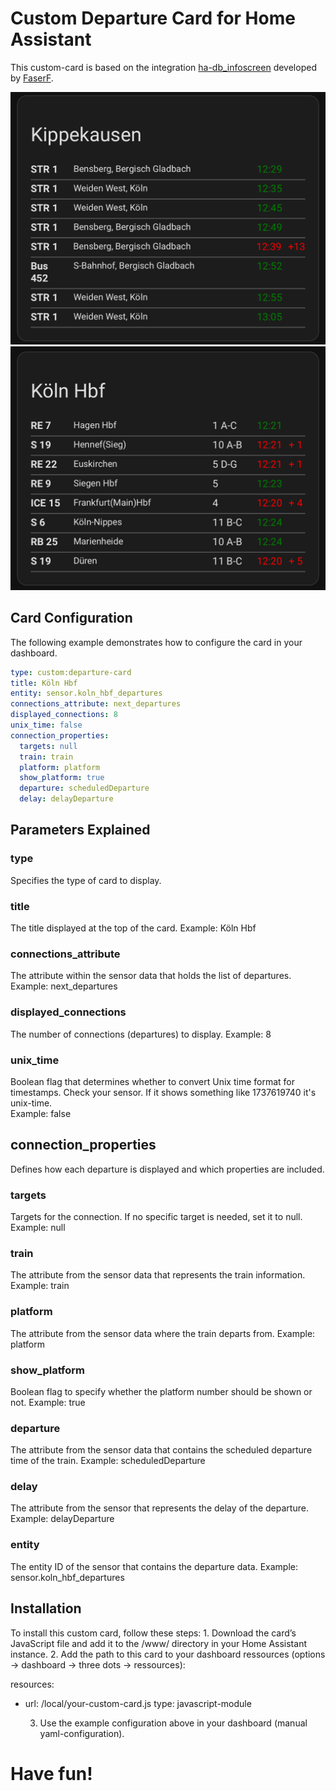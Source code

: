 # Custom Departure Card for Home Assistant
This custom-card is based on the integration [ha-db_infoscreen](https://github.com/FaserF/ha-db_infoscreen/) developed by [FaserF](https://github.com/FaserF). 

![Image 1](images/IMG_9081.jpeg) ![Image 2](images/IMG_9079.jpeg)

## Card Configuration

The following example demonstrates how to configure the card in your dashboard. 

```yaml
type: custom:departure-card
title: Köln Hbf
entity: sensor.koln_hbf_departures
connections_attribute: next_departures
displayed_connections: 8
unix_time: false
connection_properties:
  targets: null
  train: train
  platform: platform
  show_platform: true
  departure: scheduledDeparture
  delay: delayDeparture
```

## Parameters Explained

### type
Specifies the type of card to display.

### title
The title displayed at the top of the card.
Example: Köln Hbf

### connections_attribute
The attribute within the sensor data that holds the list of departures.
Example: next_departures

### displayed_connections
The number of connections (departures) to display.
Example: 8

### unix_time
Boolean flag that determines whether to convert Unix time format for timestamps. Check your sensor. If it shows something like 1737619740 it's unix-time.  
Example: false

## connection_properties

Defines how each departure is displayed and which properties are included.

### targets
Targets for the connection. If no specific target is needed, set it to null.
Example: null

### train
The attribute from the sensor data that represents the train information.
Example: train

### platform
The attribute from the sensor data where the train departs from.
Example: platform

### show_platform
Boolean flag to specify whether the platform number should be shown or not.
Example: true

### departure
The attribute from the sensor data that contains the scheduled departure time of the train.
Example: scheduledDeparture

### delay
The attribute from the sensor that represents the delay of the departure.
Example: delayDeparture

### entity
The entity ID of the sensor that contains the departure data.
Example: sensor.koln_hbf_departures

## Installation

To install this custom card, follow these steps:
	1.	Download the card’s JavaScript file and add it to the /www/ directory in your Home Assistant instance.
	2.	Add the path to this card to your dashboard ressources (options -> dashboard -> three dots -> ressources):

resources:
  - url: /local/your-custom-card.js
    type: javascript-module

	3.	Use the example configuration above in your dashboard (manual yaml-configuration).

# Have fun!
